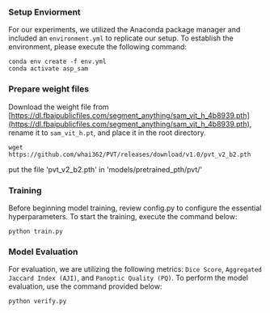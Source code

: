 ### Setup Enviorment
For our experiments, we utilized the Anaconda package manager and included an `environment.yml` to replicate our setup. To establish the environment, please execute the following command:
```console
conda env create -f env.yml
conda activate asp_sam
```
### Prepare weight files
Download the weight file from [https://dl.fbaipublicfiles.com/segment_anything/sam_vit_h_4b8939.pth](https://dl.fbaipublicfiles.com/segment_anything/sam_vit_h_4b8939.pth), 
rename it to `sam_vit_h.pt`, and place it in the root directory.
```console
wget https://github.com/whai362/PVT/releases/download/v1.0/pvt_v2_b2.pth
```
put the file 'pvt_v2_b2.pth' in 'models/pretrained_pth/pvt/'

### Training
Before beginning model training, review config.py to configure the essential hyperparameters. To start the training, execute the command below:
```console
python train.py
```
### Model Evaluation
For evaluation, we are utilizing the following metrics: `Dice Score`, `Aggregated Jaccard Index (AJI)`, and `Panoptic Quality (PQ)`. To perform the model evaluation, use the command provided below:
```console
python verify.py
```
